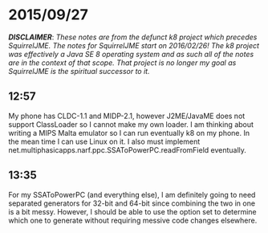 # 2015/09/27

***DISCLAIMER***: _These notes are from the defunct k8 project which_
_precedes SquirrelJME. The notes for SquirrelJME start on 2016/02/26!_
_The k8 project was effectively a Java SE 8 operating system and as such_
_all of the notes are in the context of that scope. That project is no_
_longer my goal as SquirrelJME is the spiritual successor to it._

## 12:57

My phone has CLDC-1.1 and MIDP-2.1, however J2ME/JavaME does not support
ClassLoader so I cannot make my own loader. I am thinking about writing a MIPS
Malta emulator so I can run eventually k8 on my phone. In the mean time I can
use Linux on it. I also must implement
net.multiphasicapps.narf.ppc.SSAToPowerPC.readFromField eventually.

## 13:35

For my SSAToPowerPC (and everything else), I am definitely going to need
separated generators for 32-bit and 64-bit since combining the two in one is a
bit messy. However, I should be able to use the option set to determine which
one to generate without requiring messive code changes elsewhere.


